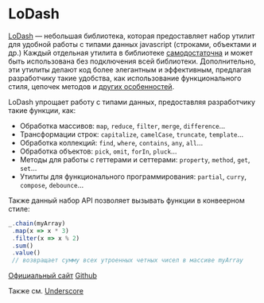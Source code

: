 # LoDash

[LoDash](https://lodash.com) — небольшая библиотека, которая предоставляет набор утилит для удобной работы с типами данных javascript (строками, объектами и др.) Каждый отдельная утилита в библиотеке [самодостаточна](https://www.npmjs.com/browse/keyword/lodash-modularized) и может быть использована без подключения всей библиотеки. Дополнительно, эти утилиты делают код более элегантным и эффективным, предлагая разработчику такие удобства, как использование функционального стиля, цепочек методов и [других особенностей](https://lodash.com/#features).

LoDash упрощает работу с типами данных, предоставляя разработчику такие функции, как:
- Обработка массивов: `map`, `reduce`, `filter`, `merge`, `difference`…
- Трансформации строк: `capitalize`, `camelCase`, `truncate`, `template`…
- Обработка коллекций: `find`, `where`, `contains`, `any`, `all`…
- Обработка объектов: `pick`, `omit`, `forIn`, `pluck`…
- Методы для работы с геттерами и сеттерами: `property`, `method`, `get`, `set`…
- Утилиты для функционального программирования: `partial`, `curry`, `compose`, `debounce`…

Также данный набор API позволяет вызывать функции в конвеерном стиле:

```js
_.chain(myArray)
 .map(x => x * 3)
 .filter(x => x % 2)
 .sum()
 .value()
 // возвращает сумму всех утроенных четных чисел в массиве myArray
```

[Официальный сайт](https://lodash.com/)
[Github](https://github.com/lodash/lodash)

Также см. [Underscore](UNDERSCORE.md)